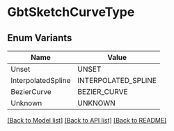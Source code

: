 # GbtSketchCurveType

## Enum Variants

| Name | Value |
|---- | -----|
| Unset | UNSET |
| InterpolatedSpline | INTERPOLATED_SPLINE |
| BezierCurve | BEZIER_CURVE |
| Unknown | UNKNOWN |


[[Back to Model list]](../README.md#documentation-for-models) [[Back to API list]](../README.md#documentation-for-api-endpoints) [[Back to README]](../README.md)


